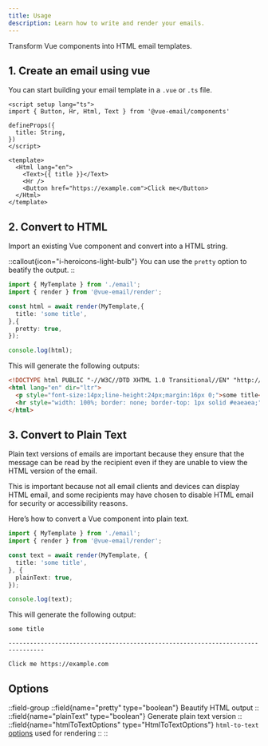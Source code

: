 ```yaml
---
title: Usage
description: Learn how to write and render your emails.
---
```


Transform Vue components into HTML email templates.

## 1. Create an email using vue

You can start building your email template in a `.vue` or `.ts` file.

```vue
<script setup lang="ts">
import { Button, Hr, Html, Text } from '@vue-email/components'

defineProps({
  title: String,
})
</script>

<template>
  <Html lang="en">
    <Text>{{ title }}</Text>
    <Hr />
    <Button href="https://example.com">Click me</Button>
  </Html>
</template>
```


## 2. Convert to HTML

Import an existing Vue component and convert into a HTML string.

::callout{icon="i-heroicons-light-bulb"}
You can use the `pretty` option to beatify the output.
::

```ts
import { MyTemplate } from './email';
import { render } from '@vue-email/render';

const html = await render(MyTemplate,{
  title: 'some title',
},{
  pretty: true,
});

console.log(html);

```

This will generate the following outputs:

```html
<!DOCTYPE html PUBLIC "-//W3C//DTD XHTML 1.0 Transitional//EN" "http://www.w3.org/TR/xhtml1/DTD/xhtml1-transitional.dtd">
<html lang="en" dir="ltr">
  <p style="font-size:14px;line-height:24px;margin:16px 0;">some title</p>
  <hr style="width: 100%; border: none; border-top: 1px solid #eaeaea;"><a style="line-height:100%;text-decoration:none;display:inline-block;max-width:100%;padding:0px 0px 0px 0px;" href="https://example.com"><span></span><span style="max-width:100%;display:inline-block;line-height:120%;mso-padding-alt:0px;mso-text-raise:0;">Click me</span><span></span></a>
</html>
```

## 3. Convert to Plain Text

Plain text versions of emails are important because they ensure that the message can be read by the recipient even if they are unable to view the HTML version of the email.

This is important because not all email clients and devices can display HTML email, and some recipients may have chosen to disable HTML email for security or accessibility reasons.

Here’s how to convert a Vue component into plain text.


```ts
import { MyTemplate } from './email';
import { render } from '@vue-email/render';

const text = await render(MyTemplate, {
  title: 'some title',
}, {
  plainText: true,
});

console.log(text);

```

This will generate the following output:

```text
some title

--------------------------------------------------------------------------------

Click me https://example.com
```

## Options

::field-group
  ::field{name="pretty" type="boolean"}
  Beautify HTML output
  ::
  ::field{name="plainText" type="boolean"}
  Generate plain text version
  ::
  ::field{name="htmlToTextOptions" type="HtmlToTextOptions"}
  `html-to-text` [options](https://github.com/html-to-text/node-html-to-text/tree/master/packages/html-to-text#options) used for rendering
  ::
::
